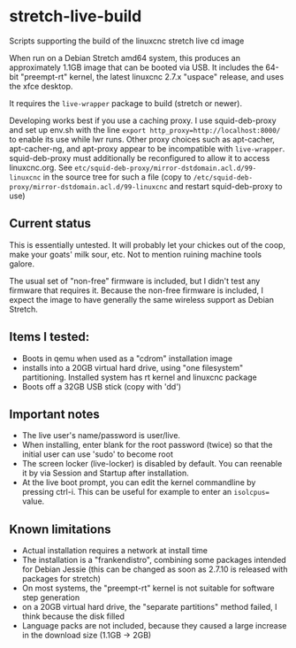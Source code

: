 # stretch-live-build
Scripts supporting the build of the linuxcnc stretch live cd image

When run on a Debian Stretch amd64 system, this produces an approximately 1.1GB image that can be booted via USB.
It includes the 64-bit "preempt-rt" kernel, the latest linuxcnc 2.7.x "uspace" release, and uses the xfce desktop.

It requires the `live-wrapper` package to build (stretch or newer).

Developing works best if you use a caching proxy.
I use squid-deb-proxy and set up env.sh with the line `export http_proxy=http://localhost:8000/` to enable its use while lwr runs.
Other proxy choices such as apt-cacher, apt-cacher-ng, and apt-proxy appear to be incompatible with `live-wrapper`.
squid-deb-proxy must additionally be reconfigured to allow it to access linuxcnc.org.
See `etc/squid-deb-proxy/mirror-dstdomain.acl.d/99-linuxcnc` in the source tree for such a file
(copy to `/etc/squid-deb-proxy/mirror-dstdomain.acl.d/99-linuxcnc` and restart squid-deb-proxy to use)

## Current status
This is essentially untested.  It will probably let your chickes out of the coop, make your goats' milk sour, etc.
Not to mention ruining machine tools galore.

The usual set of "non-free" firmware is included, but I didn't test any firmware that requires it.
Because the non-free firmware is included, I expect the image to have generally the same wireless support as Debian Stretch.

## Items I tested:
* Boots in qemu when used as a "cdrom" installation image
* installs into a 20GB virtual hard drive, using "one filesystem" partitioning.  Installed system has rt kernel and linuxcnc package
* Boots off a 32GB USB stick (copy with 'dd')

## Important notes
* The live user's name/password is user/live.
* When installing, enter blank for the root password (twice) so that the initial user can use 'sudo' to become root
* The screen locker (live-locker) is disabled by default.  You can reenable it by via Session and Startup after installation.
* At the live boot prompt, you can edit the kernel commandline by pressing ctrl-i.  This can be useful for example to enter an `isolcpus=` value.

## Known limitations
* Actual installation requires a network at install time
* The installation is a "frankendistro", combining some packages intended for Debian Jessie
  (this can be changed as soon as 2.7.10 is released with packages for stretch)
* On most systems, the "preempt-rt" kernel is not suitable for software step generation
* on a 20GB virtual hard drive, the "separate partitions" method failed, I think because the disk filled
* Language packs are not included, because they caused a large increase in the download size (1.1GB -> 2GB)
